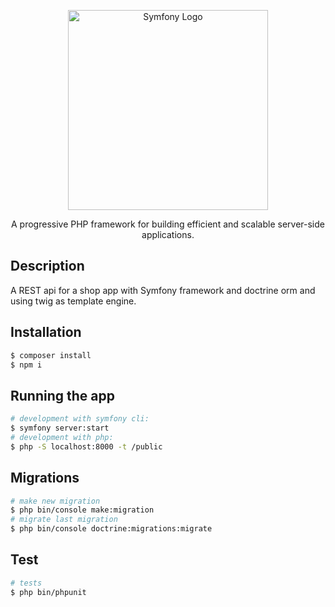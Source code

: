 <p align="center">
  <a href="#" target="blank"><img src="https://linku.nl/app/uploads/2020/07/symfony-logo-breed.png" width="320" alt="Symfony Logo" /></a>
</p>


  <p align="center">A progressive PHP framework for building efficient and scalable server-side applications.</p>



## Description
A REST api for a shop app with Symfony framework and doctrine orm and using twig as template engine.

## Installation

```bash
$ composer install
$ npm i
```

## Running the app

```bash
# development with symfony cli:
$ symfony server:start
# development with php:
$ php -S localhost:8000 -t /public
```

## Migrations

```bash
# make new migration
$ php bin/console make:migration
# migrate last migration
$ php bin/console doctrine:migrations:migrate
```

## Test

```bash
# tests
$ php bin/phpunit
```
